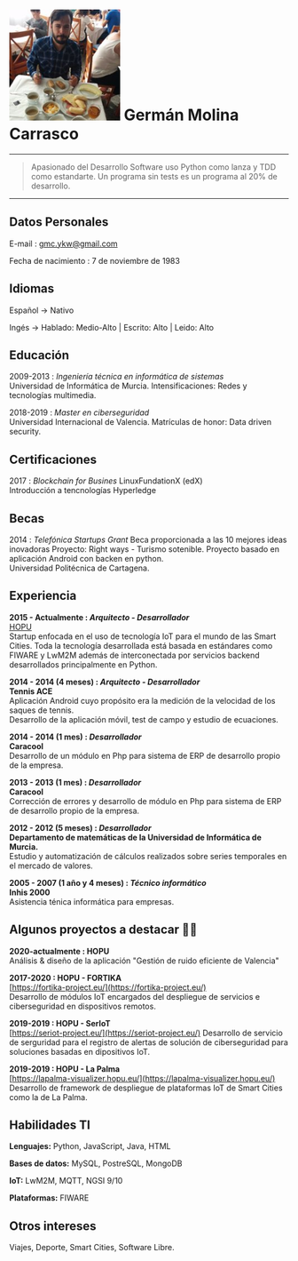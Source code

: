 ![](images/german.jpg) Germán Molina Carrasco
===========================================

----

> Apasionado del Desarrollo Software uso Python como lanza y TDD como estandarte. Un programa sin tests es un 
>programa al 20% de desarrollo.

----


Datos Personales
---------
E-mail
: gmc.ykw@gmail.com

Fecha de nacimiento
: 7 de noviembre de 1983


Idiomas
---------
Español
→   Nativo

Ingés
→   Hablado: Medio-Alto | 
    Escrito: Alto |
    Leido: Alto


Educación
---------
2009-2013
:   *Ingeniería técnica en informática de sistemas*   
    Universidad de Informática de Murcia. 
	Intensificaciones: Redes y tecnologías multimedia.

2018-2019
:   *Master en ciberseguridad*   
    Universidad Internacional de Valencia. 
	Matrículas de honor: Data driven security.


Certificaciones
--------------
2017
:	*Blockchain for Busines*
    LinuxFundationX (edX)  
	Introducción a tencnologías Hyperledge 
 

Becas
-----------------------

2014
:	*Telefónica Startups Grant*
    Beca proporcionada a las 10 mejores ideas inovadoras
    Proyecto: Right ways - Turismo sotenible.
    Proyecto basado en aplicación Android con backen en python.  
    Universidad Politécnica de Cartagena.


Experiencia
-----------
**2015 - Actualmente
:	*Arquitecto - Desarrollador***  
	[HOPU](https://hopu.eu/)  
	Startup enfocada en el uso de tecnología IoT para el mundo de las Smart Cities.
	Toda la tecnología desarrollada está basada en estándares como FIWARE y LwM2M además de interconectada por 
	servicios backend desarrollados principalmente en Python.

**2014 - 2014 (4 meses)
:	*Arquitecto - Desarrollador***  
	**Tennis ACE**  
	Aplicación Android cuyo propósito era la medición de la velocidad de los saques de tennis.  
	Desarrollo de la aplicación móvil, test de campo y estudio de ecuaciones.

**2014 - 2014 (1 mes)
:	*Desarrollador*  
	Caracool**  
	Desarrollo de un módulo en Php para sistema de ERP de desarrollo propio de la empresa.
	
**2013 - 2013 (1 mes)
:	*Desarrollador*  
	Caracool**  
	Corrección de errores y desarrollo de módulo en Php para sistema de ERP de desarrollo propio de la empresa.

**2012 - 2012 (5 meses)
:	*Desarrollador*    
	Departamento de matemáticas de la Universidad de Informática de Murcia.**  
	Estudio y automatización de cálculos realizados sobre series temporales en el mercado de valores.
	
**2005 - 2007 (1 año y 4 meses)
:   *Técnico informático*  
    Inhis 2000**  
    Asistencia ténica informática para empresas.

Algunos proyectos a destacar 💪:muscle:
----------------
**2020-actualmente
:	HOPU**  
    Análisis & diseño de la aplicación "Gestión de ruido eficiente de Valencia"
	

**2017-2020
:	HOPU - FORTIKA**  
    [https://fortika-project.eu/](https://fortika-project.eu/)  
    Desarrollo de módulos IoT encargados del despliegue de servicios e ciberseguridad en dispositivos remotos.   

**2019-2019
:	HOPU - SerIoT**  
	[https://seriot-project.eu/](https://seriot-project.eu/)
	Desarrollo de servicio de serguridad para el registro de alertas de solución de ciberseguridad para soluciones 
	basadas en dipositivos IoT.

**2019-2019
:	HOPU - La Palma**  
	[https://lapalma-visualizer.hopu.eu/](https://lapalma-visualizer.hopu.eu/)
	Desarrollo de framework de despliegue de plataformas IoT de Smart Cities como la de La Palma.  	
  	

Habilidades TI
--------------
**Lenguajes:** Python, JavaScript, Java, HTML

**Bases de datos:**	MySQL, PostreSQL, MongoDB

**IoT:** LwM2M, MQTT, NGSI 9/10

**Plataformas:** FIWARE

Otros intereses
---------------
Viajes, Deporte, Smart Cities, Software Libre.
